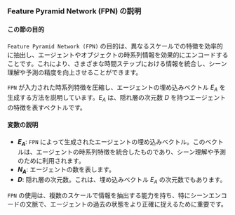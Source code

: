 ### Feature Pyramid Network (FPN) の説明

#### この節の目的
`Feature Pyramid Network (FPN)` の目的は、異なるスケールでの特徴を効率的に抽出し、エージェントやオブジェクトの時系列情報を効果的にエンコードすることです。これにより、さまざまな時間ステップにおける情報を統合し、シーン理解や予測の精度を向上させることができます。

`FPN` が入力された時系列特徴を圧縮し、エージェントの埋め込みベクトル $E_A$ を生成する方法を説明しています。$E_A$ は、隠れ層の次元数 $D$ を持つエージェントの特徴を表すベクトルです。

#### 変数の説明
- **$E_A$**: `FPN` によって生成されたエージェントの埋め込みベクトル。このベクトルは、エージェントの時系列特徴を統合したものであり、シーン理解や予測のために利用されます。
- **$N_A$**: エージェントの数を表します。
- **$D$**: 隠れ層の次元数。これは、埋め込みベクトル $E_A$ の次元数でもあります。

`FPN` の使用は、複数のスケールで情報を抽出する能力を持ち、特にシーンエンコードの文脈で、エージェントの過去の状態をより正確に捉えるために重要です。
